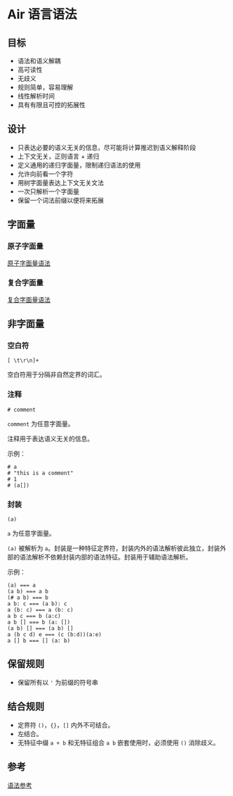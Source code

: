 # Air 语言语法

## 目标

- 语法和语义解耦
- 高可读性
- 无歧义
- 规则简单，容易理解
- 线性解析时间
- 具有有限且可控的拓展性

## 设计

- 只表达必要的语义无关的信息，尽可能将计算推迟到语义解释阶段
- 上下文无关，正则语言 + 递归
- 定义通用的递归字面量，限制递归语法的使用
- 允许向前看一个字符
- 用树字面量表达上下文无关文法
- 一次只解析一个字面量
- 保留一个词法前缀以便将来拓展

## 字面量

### 原子字面量

[原子字面量语法](./Air%20语言语法/原子字面量语法.md)

### 复合字面量

[复合字面量语法](./Air%20语言语法/复合字面量语法.md)

## 非字面量

### 空白符

`[ \t\r\n]+`

空白符用于分隔非自然定界的词汇。

### 注释

`# comment`

`comment` 为任意字面量。

注释用于表达语义无关的信息。

示例：

```air
# a
# "this is a comment"
# 1
# (a[])
```

### 封装

`(a)`

‌`a‌` 为任意字面量。

`(a)` 被解析为 `a`。封装是一种特征定界符，封装内外的语法解析彼此独立，封装外部的语法解析不依赖封装内部的语法特征。封装用于辅助语法解析。

示例：

```air
(a) === a
(a b) === a b
(# a b) === b
a b: c === (a b): c
a (b: c) === a (b: c)
a b c === b (a:c)
a b [] === b (a: [])
(a b) [] === (a b) []
a (b c d) e === (c (b:d))(a:e)
a [] b === [] (a: b)
```

## 保留规则

- 保留所有以 `'` 为前缀的符号串

## 结合规则

- 定界符 `()`，`{}`，`[]` 内外不可结合。
- 左结合。
- 无特征中缀 `a + b` 和无特征组合 `a b` 嵌套使用时，必须使用 `()` 消除歧义。

## 参考

[语法参考](./Air%20语言语法/语法参考.md)
